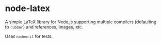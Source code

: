 # node-latex

A simple LaTeX library for Node.js supporting multiple compilers (defaulting to `rubber`) and references, images, etc.

Uses `nodeunit` for tests.
